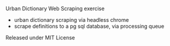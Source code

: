 Urban Dictionary Web Scraping exercise

- urban dictionary scraping via headless chrome
- scrape definitions to a pg sql database, via processing queue

Released under MIT License

